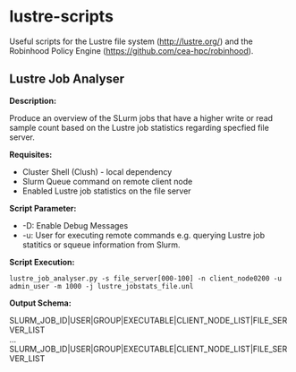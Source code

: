 # lustre-scripts
Useful scripts for the Lustre file system (http://lustre.org/) and the Robinhood Policy Engine (https://github.com/cea-hpc/robinhood).

## Lustre Job Analyser

__Description:__

Produce an overview of the SLurm jobs that have a higher write or read sample count based on the Lustre job statistics regarding specfied file server.

__Requisites:__

* Cluster Shell (Clush) - local dependency
* Slurm Queue command on remote client node
* Enabled Lustre job statistics on the file server

__Script Parameter:__

* -D: Enable Debug Messages
* -u: User for executing remote commands e.g. querying Lustre job statitics or squeue information from Slurm.

__Script Execution:__

```
lustre_job_analyser.py -s file_server[000-100] -n client_node0200 -u admin_user -m 1000 -j lustre_jobstats_file.unl
```

__Output Schema:__

SLURM_JOB_ID|USER|GROUP|EXECUTABLE|CLIENT_NODE_LIST|FILE_SERVER_LIST  
...  
SLURM_JOB_ID|USER|GROUP|EXECUTABLE|CLIENT_NODE_LIST|FILE_SERVER_LIST  
